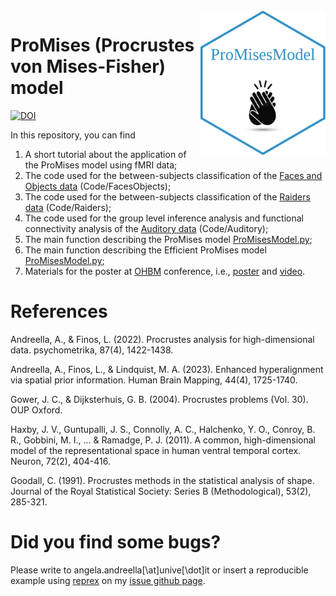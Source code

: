 <img src="sticker.png" align="right" alt="" width="200" />

# ProMises (Procrustes von Mises-Fisher) model
[![DOI](https://zenodo.org/badge/224435643.svg)](https://zenodo.org/badge/latestdoi/224435643)

In this repository, you can find 
  1. A short tutorial about the application of the ProMises model using fMRI data;
  2. The code used for the between-subjects classification of the [Faces and Objects data](http://www.pymvpa.org/datadb/hyperalignment_tutorial_data.html) (Code/FacesObjects);
  3. The code used for the between-subjects classification of the [Raiders data](https://github.com/HaxbyLab/raiders_data) (Code/Raiders);
  4. The code used for the group level inference analysis and functional connectivity analysis of the [Auditory data](https://openneuro.org/datasets/ds000158/versions/1.0.0) (Code/Auditory);
  5. The main function describing the ProMises model [ProMisesModel.py](https://github.com/angeella/ProMisesModel/blob/master/ProMisesModel.py);
  6. The main function describing the Efficient ProMises model [ProMisesModel.py](https://github.com/angeella/ProMisesModel/blob/master/EfficientProMisesModel.py);
  7. Materials for the poster at [OHBM](https://www.humanbrainmapping.org/i4a/pages/index.cfm?pageid=3958) conference, i.e., [poster](https://github.com/angeella/ProMisesModel/blob/master/OHBM/poster_AA.pdf) and [video](https://github.com/angeella/ProMisesModel/blob/master/OHBM/video_AA.mp4).

# References

Andreella, A., & Finos, L. (2022). Procrustes analysis for high-dimensional data. psychometrika, 87(4), 1422-1438.

Andreella, A., Finos, L., & Lindquist, M. A. (2023). Enhanced hyperalignment via spatial prior information. Human Brain Mapping, 44(4), 1725-1740.

Gower, J. C., & Dijksterhuis, G. B. (2004). Procrustes problems (Vol. 30). OUP Oxford.

Haxby, J. V., Guntupalli, J. S., Connolly, A. C., Halchenko, Y. O., Conroy, B. R., Gobbini, M. I., ... & Ramadge, P. J. (2011). A common, high-dimensional model of the representational space in human ventral temporal cortex. Neuron, 72(2), 404-416.

Goodall, C. (1991). Procrustes methods in the statistical analysis of shape. Journal of the Royal Statistical Society: Series B (Methodological), 53(2), 285-321.

# Did you find some bugs?

Please write to angela.andreella[\at]unive[\dot]it or insert a reproducible example using [reprex](https://github.com/tidyverse/reprex) on my [issue github page](https://github.com/angeella/ProMisesModel/issues).

